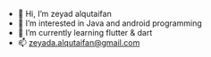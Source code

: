 - 👋 Hi, I’m zeyad alqutaifan
- 👀 I’m interested in Java and android programming
- 🌱 I’m currently learning flutter & dart
- 📫 zeyada.alqutaifan@gmail.com

